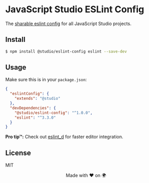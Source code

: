 # JavaScript Studio ESLint Config

The [sharable eslint config][docs] for all JavaScript Studio projects.

## Install

```bash
$ npm install @studio/eslint-config eslint --save-dev
```

## Usage

Make sure this is in your `package.json`:

```json
{
  "eslintConfig": {
    "extends": "@studio"
  },
  "devDependencies": {
    "@studio/eslint-config": "^1.0.0",
    "eslint": "^3.3.0"
  }
}
```

__Pro tip™:__ Check out [eslint_d][] for faster editor integration.

## License

MIT

<div align="center">Made with ❤️ on 🌍</div>

[docs]: http://eslint.org/docs/developer-guide/shareable-configs
[eslint_d]: https://www.npmjs.com/package/eslint_d
